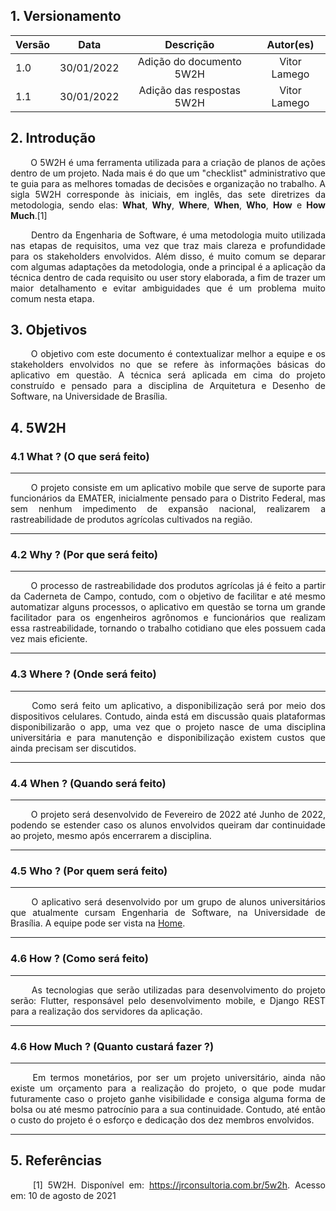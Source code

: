 ## 1. Versionamento

|Versão|Data|Descrição|Autor(es)|
|------|----|---------|---------|
|1.0|30/01/2022|<center>Adição do documento 5W2H</center>|<center>Vitor Lamego</center>|
|1.1|30/01/2022|<center>Adição das respostas 5W2H</center>|<center>Vitor Lamego</center>|

## 2. Introdução
<p align = 'justify'> &emsp;&emsp; O 5W2H é uma ferramenta utilizada para a criação de planos de ações dentro de um projeto. Nada mais é do que um "checklist" administrativo que te guia para as melhores tomadas de decisões e organização no trabalho. A sigla 5W2H corresponde às iniciais, em inglês, das sete diretrizes da metodologia, sendo elas: <b>What</b>, <b>Why</b>, <b>Where</b>, <b>When</b>, <b>Who</b>, <b>How</b> e <b>How Much</b>.[1]</p>
<p align = 'justify'> &emsp;&emsp; Dentro da Engenharia de Software, é uma metodologia muito utilizada nas etapas de requisitos, uma vez que traz mais clareza e profundidade para os stakeholders envolvidos. Além disso, é muito comum se deparar com algumas adaptações da metodologia, onde a principal é a aplicação da técnica dentro de cada requisito ou user story elaborada, a fim de trazer um maior detalhamento e evitar ambiguidades que é um problema muito comum nesta etapa.</p>

## 3. Objetivos
<p align = 'justify'> &emsp;&emsp; O objetivo com este documento é contextualizar melhor a equipe e os stakeholders envolvidos no que se refere às informações básicas do aplicativo em questão. A técnica será aplicada em cima do projeto construído e pensado para a disciplina de Arquitetura e Desenho de Software, na Universidade de Brasília.</p>

## 4. 5W2H
### 4.1 What ? (O que será feito)
<hr>
<p align = 'justify'> &emsp;&emsp; O projeto consiste em um aplicativo mobile que serve de suporte para funcionários da EMATER, inicialmente pensado para o Distrito Federal, mas sem nenhum impedimento de expansão nacional, realizarem a rastreabilidade de produtos agrícolas cultivados na região.</p>
<hr>

### 4.2 Why ? (Por que será feito)
<hr>
<p align = 'justify'> &emsp;&emsp; O processo de rastreabilidade dos produtos agrícolas já é feito a partir da Caderneta de Campo, contudo, com o objetivo de facilitar e até mesmo automatizar alguns processos, o aplicativo em questão se torna um grande facilitador para os engenheiros agrônomos e funcionários que realizam essa rastreabilidade, tornando o trabalho cotidiano que eles possuem cada vez mais eficiente.</p>
<hr>

### 4.3 Where ? (Onde será feito)
<hr>
<p align = 'justify'> &emsp;&emsp; Como será feito um aplicativo, a disponibilização será por meio dos dispositivos celulares. Contudo, ainda está em discussão quais plataformas disponibilizarão o app, uma vez que o projeto nasce de uma disciplina universitária e para manutenção e disponibilização existem custos que ainda precisam ser discutidos.</p>
<hr>

### 4.4 When ? (Quando será feito)
<hr>
<p align = 'justify'> &emsp;&emsp; O projeto será desenvolvido de Fevereiro de 2022 até Junho de 2022, podendo se estender caso os alunos envolvidos queiram dar continuidade ao projeto, mesmo após encerrarem a disciplina.</p>
<hr>

### 4.5 Who ? (Por quem será feito)
<hr>
<p align = 'justify'> &emsp;&emsp; O aplicativo será desenvolvido por um grupo de alunos universitários que atualmente cursam Engenharia de Software, na Universidade de Brasília. A equipe pode ser vista na <a href="../../">Home</a>.</p>
<hr>

### 4.6 How ? (Como será feito)
<hr>
<p align = 'justify'> &emsp;&emsp; As tecnologias que serão utilizadas para desenvolvimento do projeto serão: Flutter, responsável pelo desenvolvimento mobile, e Django REST para a realização dos servidores da aplicação.</p>
<hr>

### 4.6 How Much ? (Quanto custará fazer ?)
<hr>
<p align = 'justify'> &emsp;&emsp; Em termos monetários, por ser um projeto universitário, ainda não existe um orçamento para a realização do projeto, o que pode mudar futuramente caso o projeto ganhe visibilidade e consiga alguma forma de bolsa ou até mesmo patrocínio para a sua continuidade. Contudo, até então o custo do projeto é o esforço e dedicação dos dez membros envolvidos. </p>
<hr>

## 5. Referências
<p align = 'justify'> &emsp;&emsp; [1] 5W2H. Disponível em: <a href="https://jrconsultoria.com.br/5w2h/" target="_blank">https://jrconsultoria.com.br/5w2h</a>. Acesso em: 10 de agosto de 2021 </p>